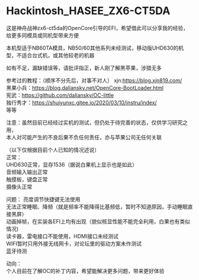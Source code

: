 # Hackintosh_HASEE_ZX6-CT5DA
这是神舟战神zx6-ct5da的OpenCore引导的EFI，希望借此可以分享我的经验，给更多同模具或同机型带来方便

本机型适于NB60TA模具，NB50/60其他系列未经测试，移动版UHD630的机型，不适合台式机，或其他较老的机器  

如有不足，漏缺错误等，请批评指正，新人刚了解黑苹果，涉猎无多  
  
参考过的教程：（顺序不分先后，对事不对人）
xjn:https://blog.xjn819.com/  
黑果小兵：https://blog.daliansky.net/OpenCore-BootLoader.html  
宪武：https://github.com/daliansky/OC-little  
独行秀才：https://shuiyunxc.gitee.io/2020/03/10/instru/index/  
等等

注意：虽然目前已经经过实机的测试，但仍处于待完善的状态，仅供学习研究之用，  
本人对可能产生的不良后果不负任何责任，亦与苹果公司无任何关联

  
（以下仅根据目前个人已知的情况述说）  
正常：  
UHD630正常，显存1536（据说白果机上显示也是如此）  
音频输入输出正常  
触摸板，键盘正常  
摄像头正常


问题：
亮度调节快捷键无法使用  
无法正常睡眠、降频（就是频率不能降得比基频低，暂时不知道原因，手动睡眠直接黑屏）  
动画掉帧，在实装各EFI上均有出现（貌似核显性能不能完全利用，白果也有类似情况)  
读卡器，雷电接口不能使用，HDMI接口未经测试  
WIFI暂时只用外接无线网卡，对论坛里的驱动方案未作测试  
蓝牙待测

动向：  
个人目前在了解OC的补丁内容，希望能解决更多问题，带来更好体验


